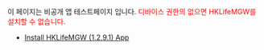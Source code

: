 <!DOCTYPE HTML PUBLIC "-//W3C//DTD HTML 4.01 Transitional//EN" "http://www.w3.org/TR/html4/loose.dtd">  
<html>  
<head>  
        <meta name="viewport" content="user-scalable=no, width=device-width, initial-scale=1.0, maximum-scale=1.0"/>
    <meta name="apple-mobile-web-app-capable" content="yes" />

  <title>HKLifeMGW 설치 페이지</title>
        <style>
                li {margin: 10px;}
        </style>
</head>  
<body>  

<p>  
이 페이지는 비공개 앱 테스트페이지 입니다.
<font color="red">디바이스 권한의 없으면 HKLifeMGW를 설치할 수 없습니다.  </font>  
<br/>  
</p>  
  
  <ul>
        <li><a href="itms-services://?action=download-manifest&url=https://dl.dropboxusercontent.com/s/73qofpsjavaskxl/app-thinning.plist">Install HKLifeMGW (1.2.9.1) App</a></li>
  </ul>
  
  </ul>
</body> </html  > 

